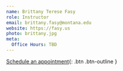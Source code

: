 ```yaml
---
name: Brittany Terese Fasy
role: Instructor
email: brittany.fasy@montana.edu 
website: https://fasy.us
photo: brittany.jpg
meta:
  Office Hours: TBD 
---
```


[Schedule an appointment](https://montana.campus.eab.com/pal/vF_g0iza4n){: .btn .btn-outline }
